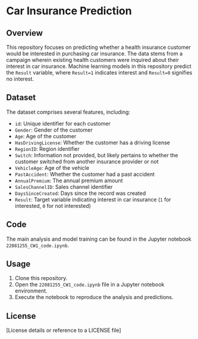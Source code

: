 
# Car Insurance Prediction

## Overview

This repository focuses on predicting whether a health insurance customer would be interested in purchasing car insurance. The data stems from a campaign wherein existing health customers were inquired about their interest in car insurance. Machine learning models in this repository predict the `Result` variable, where `Result=1` indicates interest and `Result=0` signifies no interest.

## Dataset

The dataset comprises several features, including:

- `id`: Unique identifier for each customer
- `Gender`: Gender of the customer
- `Age`: Age of the customer
- `HasDrivingLicense`: Whether the customer has a driving license
- `RegionID`: Region identifier
- `Switch`: Information not provided, but likely pertains to whether the customer switched from another insurance provider or not
- `VehicleAge`: Age of the vehicle
- `PastAccident`: Whether the customer had a past accident
- `AnnualPremium`: The annual premium amount
- `SalesChannelID`: Sales channel identifier
- `DaysSinceCreated`: Days since the record was created
- `Result`: Target variable indicating interest in car insurance (`1` for interested, `0` for not interested)

## Code

The main analysis and model training can be found in the Jupyter notebook `22081255_CW1_code.ipynb`.

## Usage

1. Clone this repository.
2. Open the `22081255_CW1_code.ipynb` file in a Jupyter notebook environment.
3. Execute the notebook to reproduce the analysis and predictions.

## License

[License details or reference to a LICENSE file]
